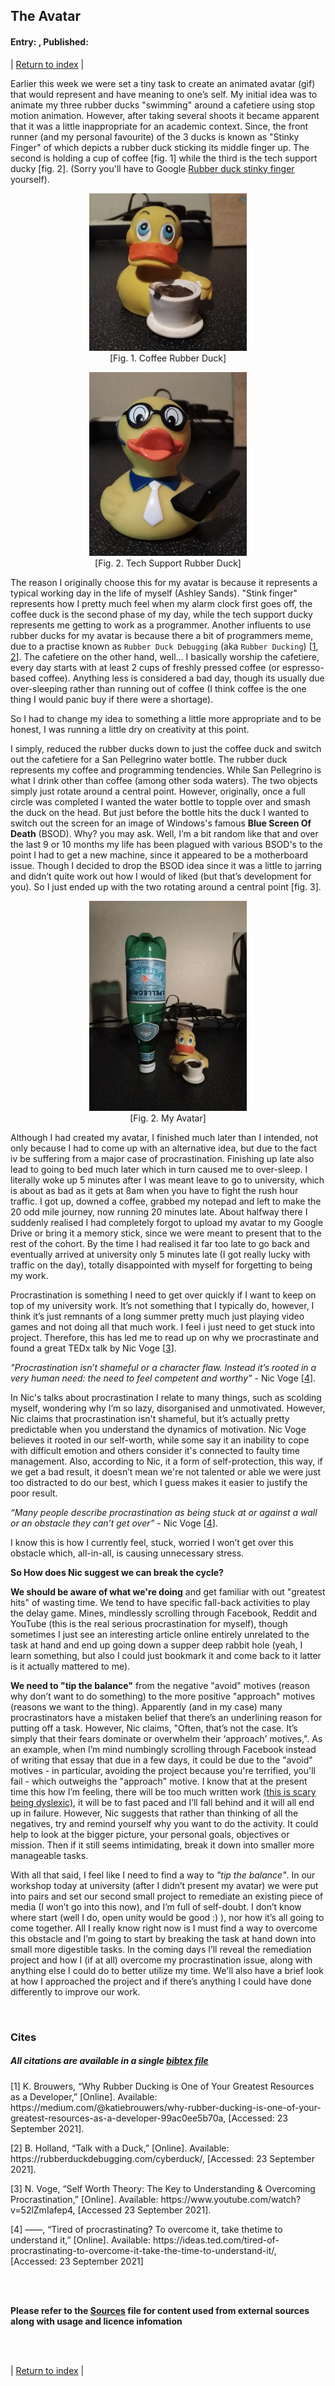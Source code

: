 ## The Avatar
#### Entry: <span id="index"></span>, Published: <span id="published"></span>

<span class="priv_entry" style="display: inline;"></span>
| 
[Return to index](../)
| 
<span class="next_entry" style="display: inline;"></span>

Earlier this week we were set a tiny task to create an animated avatar (gif) that would represent and have meaning to one’s self. My initial idea was to animate my three rubber ducks "swimming" around a cafetiere using stop motion animation. However, after taking several shoots it became apparent that it was a little inappropriate for an academic context. Since, the front runner (and my personal favourite) of the 3 ducks is known as "Stinky Finger" of which depicts a rubber duck sticking its middle finger up. The second is holding a cup of coffee [fig. 1] while the third is the tech support ducky [fig. 2]. (Sorry you'll have to Google [Rubber duck stinky finger](https://www.google.com/search?q=ruber+duck+stinky+finger) yourself). 

<p style="text-align: center;">
<img src="../resources/j1-coffeeDuck.jpg" style="margin-left: auto; margin-right: auto; width: 50%" >
<br />
[Fig. 1. Coffee Rubber Duck]
</p>

<p style="text-align: center;">
<img src="../resources/j1-techDuck.jpg" style="margin-left: auto; margin-right: auto; width: 50%" >
<br />
[Fig. 2. Tech Support Rubber Duck]
</p>

The reason I originally choose this for my avatar is because it represents a typical working day in the life of myself (Ashley Sands). "Stink finger" represents how I pretty much feel when my alarm clock first goes off, the coffee duck is the second phase of my day, while the tech support ducky represents me getting to work as a programmer. Another influents to use rubber ducks for my avatar is because there a bit of programmers meme, due to a practise known as ``Rubber Duck Debugging`` (aka ``Rubber Ducking``) [[1](#c1), [2](#c2)]. The cafetiere on the other hand, well... I basically worship the cafetiere, every day starts with at least 2 cups of freshly pressed coffee (or espresso-based coffee). Anything less is considered a bad day, though its usually due over-sleeping rather than running out of coffee (I think coffee is the one thing I would panic buy if there were a shortage).  

So I had to change my idea to something a little more appropriate and to be honest, I was running a little dry on creativity at this point.

I simply, reduced the rubber ducks down to just the coffee duck and switch out the cafetiere for a San Pellegrino water bottle. The rubber duck represents my coffee and programming tendencies. While San Pellegrino is what I drink other than coffee (among other soda waters). The two objects simply just rotate around a central point. However, originally, once a full circle was completed I wanted the water bottle to topple over and smash the duck on the head. But just before the bottle hits the duck I wanted to switch out the screen for an image of Windows's famous **Blue Screen Of Death** (BSOD). Why? you may ask. Well, I’m a bit random like that and over the last 9 or 10 months my life has been plagued with various BSOD's to the point I had to get a new machine, since it appeared to be a motherboard issue. Though I decided to drop the BSOD idea since it was a little to jarring and didn’t quite work out how I would of liked (but that’s development for you). So I just ended up with the two rotating around a central point [fig. 3].

<p style="text-align: center;">
<img src="../resources/j1-avatar.gif" style="margin-left: auto; margin-right: auto; width: 50%" >
<br />
[Fig. 2. My Avatar]
</p>

Although I had created my avatar, I finished much later than I intended, not only because I had to come up with an alternative idea, but due to the fact iv be suffering from a major case of procrastination. Finishing up late also lead to going to bed much later which in turn caused me to over-sleep. I literally woke up 5 minutes after I was meant leave to go to university, which is about as bad as it gets at 8am when you have to fight the rush hour traffic. I got up, downed a coffee, grabbed my notepad and left to make the 20 odd mile journey, now running 20 minutes late. About halfway there I suddenly realised I had completely forgot to upload my avatar to my Google Drive or bring it a memory stick, since we were meant to present that to the rest of the cohort. By the time I had realised it far too late to go back and eventually arrived at university only 5 minutes late (I got really lucky with traffic on the day), totally disappointed with myself for forgetting to being my work.

Procrastination is something I need to get over quickly if I want to keep on top of my university work. It’s not something that I typically do, however, I think it’s just remnants of a long summer pretty much just playing video games and not doing all that much work. I feel  i just need to get stuck into project. Therefore, this has led me to read up on why we procrastinate and found a great TEDx talk by Nic Voge [[3](#c3)].

*"Procrastination isn’t shameful or a character flaw. Instead it’s rooted in a very human need: the need to feel competent and worthy"* - Nic Voge [[4](#c4)].

In Nic's talks about procrastination I relate to many things, such as scolding myself, wondering why I’m so lazy, disorganised and unmotivated. However, Nic claims that procrastination isn't shameful, but it’s actually pretty predictable when you understand the dynamics of motivation. Nic Voge believes it rooted in our self-worth, while some say it an inability to cope with difficult emotion and others consider it's connected to faulty time management. Also, according to Nic, it a form of self-protection, this way, if we get a bad result, it doesn’t mean we're not talented or able we were just too distracted to do our best, which I guess makes it easier to justify the poor result. 

*“Many people describe procrastination as being stuck at or against a wall or an obstacle they can’t get over”*  -  Nic Voge [[4](#c4)].

I know this is how I currently feel, stuck, worried I won’t get over this obstacle which, all-in-all, is causing unnecessary stress.

**So How does Nic suggest we can break the cycle?**

**We should be aware of what we're doing** and get familiar with out "greatest hits" of wasting time. We tend to have specific fall-back activities to play the delay game. Mines, mindlessly scrolling through Facebook, Reddit and YouTube (this is the real serious procrastination for myself), though sometimes I just see an interesting article online entirely unrelated to the task at hand and end up going down a supper deep rabbit hole (yeah, I learn something, but also I could just bookmark it and come back to it latter is it actually mattered to me).

**We need to "tip the balance"** from the negative "avoid" motives (reason why don’t want to do something) to the more positive "approach" motives (reasons we want to the thing). Apparently (and in my case) many procrastinators have a mistaken belief that there’s an underlining reason for putting off a task. However, Nic claims, "Often, that’s not the case. It’s simply that their fears dominate or overwhelm their ‘approach’ motives,". As an example, when I’m mind numbingly scrolling through Facebook instead of writing that essay that due in a few days, it could be due to the "avoid" motives - in particular, avoiding the project because you're terrified, you'll fail - which outweighs the "approach" motive. I know that at the present time this how I’m feeling, there will be too much written work [(this is scary being dyslexic)](./journal_0), it will be to fast paced and I’ll fall behind and it will all end up in failure. However, Nic suggests that rather than thinking of all the negatives, try and remind yourself why you want to do the activity. It could help to look at the bigger picture, your personal goals, objectives or mission. Then if it still seems intimidating, break it down into smaller more manageable tasks.

With all that said, I feel like I need to find a way to *"tip the balance"*. In our workshop today at university (after I didn’t present my avatar) we were put into pairs and set our second small project to remediate an existing piece of media (I won’t go into this now), and I’m full of self-doubt. I don’t know where start (well I do, open unity would be good :) ), nor how it’s all going to come together. All I really know right now is I must find a way to overcome this obstacle and I’m going to start by breaking the task at hand down into small more digestible tasks. In the coming days I’ll reveal the remediation project and how I (if at all) overcome my procrastination issue, along with anything else I could do to better utilize my time. We'll also have a brief look at how I approached the project and if there’s anything I could have done differently to improve our work.



<br />

### Cites
##### All citations are available in a single [bibtex file](../references.bib)

<p id="c1">
[1] K. Brouwers, “Why Rubber Ducking is One of Your Greatest Resources as a Developer,” [Online]. Available: https://medium.com/@katiebrouwers/why-rubber-ducking-is-one-of-your-greatest-resources-as-a-developer-99ac0ee5b70a, [Accessed: 23 September 2021]. 
</p>
<p id="c2">
[2] B. Holland, “Talk with a Duck,” [Online]. Available: https://rubberduckdebugging.com/cyberduck/, [Accessed: 23 September 2021]. 
</p>
<p id="c3">
[3] N. Voge,  “Self Worth Theory: The Key to Understanding & Overcoming Procrastination,”    [Online]. Available: https://www.youtube.com/watch?v=52lZmIafep4, [Accessed 23 September 2021].
</p>
<p id="c4">
[4] ——, “Tired of procrastinating? To overcome it, take thetime to understand it,” [Online].   Available: https://ideas.ted.com/tired-of-procrastinating-to-overcome-it-take-the-time-to-understand-it/, [Accessed: 23 September 2021]
</p>

<br />
<br />

**Please refer to the [Sources](../references/Sources) file for content used from external sources along with usage and licence infomation**

<br />
<br />

<span class="priv_entry" style="display: inline;"></span>
| 
[Return to index](../)
| 
<span class="next_entry" style="display: inline;"></span>

<script>
// Store the entry id and published values in a JS script, to make life easier with updateing links.
entry_id  = 1
published = "23-09-2021" 
week = 1

document.getElementById("index").innerHTML = entry_id
document.getElementById("published").innerHTML   = `${published} (Week: ${week})`


next_page = "journal_"+ (entry_id + 1)
priv_page = "journal_"+ (entry_id - 1)

next_links = document.getElementsByClassName("next_entry")
priv_links = document.getElementsByClassName("priv_entry")

// atempt to fetch the next page. 
// if we get an ok responce display the next links, 
// otherwise we have most likely reaced the end.
fetch('./'+next_page+'.html')
    .then (
        responce => {
        if ( responce.ok ) 
            for ( let i in next_links )
                next_links[i].innerHTML = '<a href="./'+next_page+'">Next ></a>'
        }
    )

// only display the priv page link if we have gone past the first page.
// theres no need to fetch the prv page, since we know the min id is 0
if (entry_id > 0)
    for ( let i in priv_links )
        priv_links[i].innerHTML = '<a href="./'+priv_page+'">< Priv</a>'


</script>